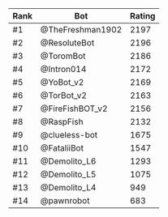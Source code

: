 Rank|Bot|Rating
---|---|---
#1|@TheFreshman1902|2197
#2|@ResoluteBot|2196
#3|@ToromBot|2186
#4|@Intron014|2172
#5|@YoBot_v2|2169
#6|@TorBot_v2|2163
#7|@FireFishBOT_v2|2156
#8|@RaspFish|2132
#9|@clueless-bot|1675
#10|@FataliiBot|1547
#11|@Demolito_L6|1293
#12|@Demolito_L5|1075
#13|@Demolito_L4|949
#14|@pawnrobot|683
